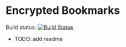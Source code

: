 # Encrypted Bookmarks

Build status: [![Build Status](https://travis-ci.org/vladimir-tikhonov/encrypted_bookmarks.svg?branch=master)](https://travis-ci.org/vladimir-tikhonov/encrypted_bookmarks)

- TODO: add readme
